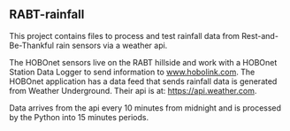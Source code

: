 ## RABT-rainfall

This project contains files to process and test rainfall data from Rest-and-Be-Thankful rain sensors via a weather api.

The HOBOnet sensors live on the RABT hillside and work with a HOBOnet Station Data Logger to send information to www.hobolink.com. The HOBOnet application has a data feed that sends rainfall data is generated from Weather Underground. Their api is at:  https://api.weather.com.

Data arrives from the api every 10 minutes from midnight and is processed by the Python into 15 minutes periods.
